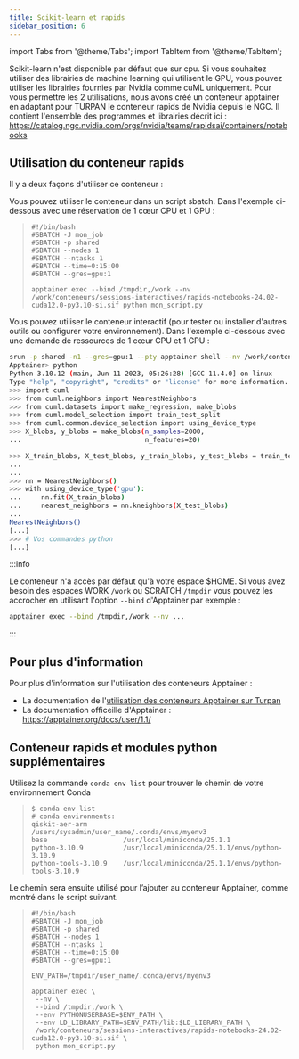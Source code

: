 ```yaml
---
title: Scikit-learn et rapids
sidebar_position: 6
---
```


import Tabs from '@theme/Tabs';
import TabItem from '@theme/TabItem';


Scikit-learn n'est disponible par défaut que sur cpu. Si vous souhaitez utiliser des librairies de machine learning qui utilisent le GPU, vous pouvez utiliser les librairies fournies par Nvidia comme cuML uniquement. Pour vous permettre les 2 utilisations, nous avons créé un conteneur apptainer en adaptant pour TURPAN le conteneur rapids de Nvidia depuis le NGC. Il contient l'ensemble des programmes et librairies décrit ici : https://catalog.ngc.nvidia.com/orgs/nvidia/teams/rapidsai/containers/notebooks

## Utilisation du conteneur rapids

Il y a deux façons d'utiliser ce conteneur :

<Tabs>
<TabItem label="Mode sbatch" value="sbatch" default>

Vous pouvez utiliser le conteneur dans un script sbatch. Dans l'exemple ci-dessous avec une réservation de 1 cœur CPU et 1 GPU :

>```
>#!/bin/bash
>#SBATCH -J mon_job
>#SBATCH -p shared
>#SBATCH --nodes 1
>#SBATCH --ntasks 1
>#SBATCH --time=0:15:00
>#SBATCH --gres=gpu:1
>
>apptainer exec --bind /tmpdir,/work --nv /work/conteneurs/sessions-interactives/rapids-notebooks-24.02-cuda12.0-py3.10-si.sif python mon_script.py
>```

</TabItem>
<TabItem label="Mode interractif" value="interractif" default>

Vous pouvez utiliser le conteneur interactif (pour tester ou installer d'autres outils ou configurer votre environnement). Dans l'exemple ci-dessous avec une demande de ressources de 1 cœur CPU et 1 GPU :

```bash
srun -p shared -n1 --gres=gpu:1 --pty apptainer shell --nv /work/conteneurs/sessions-interactives/rapids-notebooks-24.02-cuda12.0-py3.10-si.sif
Apptainer> python
Python 3.10.12 (main, Jun 11 2023, 05:26:28) [GCC 11.4.0] on linux
Type "help", "copyright", "credits" or "license" for more information.
>>> import cuml
>>> from cuml.neighbors import NearestNeighbors
>>> from cuml.datasets import make_regression, make_blobs
>>> from cuml.model_selection import train_test_split
>>> from cuml.common.device_selection import using_device_type
>>> X_blobs, y_blobs = make_blobs(n_samples=2000,
...                               n_features=20)

>>> X_train_blobs, X_test_blobs, y_train_blobs, y_test_blobs = train_test_split(X_blobs,
...                                                                             y_blobs,
...                                                                             test_size=0.2, shuffle=True)
>>> nn = NearestNeighbors()
>>> with using_device_type('gpu'):
...     nn.fit(X_train_blobs)
...     nearest_neighbors = nn.kneighbors(X_test_blobs)
... 
NearestNeighbors()
[...]
>>> # Vos commandes python
[...]
```

</TabItem>
</Tabs>

:::info

Le conteneur n'a accès par défaut qu'à votre espace $HOME. Si vous avez besoin des espaces WORK `/work` ou SCRATCH `/tmpdir` vous pouvez les accrocher en utilisant l'option `--bind` d'Apptainer par exemple :

```bash
apptainer exec --bind /tmpdir,/work --nv ...
```

:::

## Pour plus d'information

Pour plus d'information sur l'utilisation des conteneurs Apptainer :

* La documentation de l'[utilisation des conteneurs Apptainer sur Turpan](../apptainer.md)
* La documentation officeille d'Apptainer : https://apptainer.org/docs/user/1.1/


## Conteneur rapids et modules python supplémentaires

Utilisez la commande `conda env list` pour trouver le chemin de votre environnement Conda
>```
>$ conda env list 
># conda environments:
>qiskit-aer-arm         /users/sysadmin/user_name/.conda/envs/myenv3
>base                   /usr/local/miniconda/25.1.1
>python-3.10.9          /usr/local/miniconda/25.1.1/envs/python-3.10.9
>python-tools-3.10.9    /usr/local/miniconda/25.1.1/envs/python-tools-3.10.9
>```

Le chemin sera ensuite utilisé pour l’ajouter au conteneur Apptainer, comme montré dans le script suivant.

>```
>#!/bin/bash
>#SBATCH -J mon_job
>#SBATCH -p shared
>#SBATCH --nodes 1
>#SBATCH --ntasks 1
>#SBATCH --time=0:15:00
>#SBATCH --gres=gpu:1
>
>ENV_PATH=/tmpdir/user_name/.conda/envs/myenv3
>
>apptainer exec \
>  --nv \
>  --bind /tmpdir,/work \
>  --env PYTHONUSERBASE=$ENV_PATH \
>  --env LD_LIBRARY_PATH=$ENV_PATH/lib:$LD_LIBRARY_PATH \
>  /work/conteneurs/sessions-interactives/rapids-notebooks-24.02-cuda12.0-py3.10-si.sif \
>  python mon_script.py
>```

